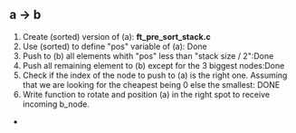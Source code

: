 ## a -> b
1. Create (sorted) version of (a): **ft_pre_sort_stack.c**
2. Use (sorted) to define "pos" variable of (a): Done
3. Push to (b) all elements whith "pos" less than "stack size / 2":Done
4. Push all remaining element to (b) except for the 3 biggest nodes:Done
5. Check if the index of the node to push to (a) is the right one. Assuming that we are looking for the cheapest being 0 else the smallest: DONE
6. Write function to rotate and position (a) in the right spot to receive incoming b_node.
+ 